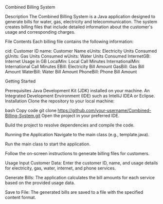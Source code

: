 Combined Billing System

Description
The Combined Billing System is a Java application designed to generate bills for water, gas, electricity and telecommunication. The system creates billing files that include detailed information about the customer's usage and corresponding charges.

File Contents
Each billing file contains the following information:

cid: Customer ID
name: Customer Name
eUnits: Electricity Units Consumed
gUnits: Gas Units Consumed
wUnits: Water Units Consumed
InternetGB: Internet Usage in GB
LocalMin: Local Call Minutes
InternationalMin: International Call Minutes
EBill: Electricity Bill Amount
GasBill: Gas Bill Amount
WaterBill: Water Bill Amount
PhoneBill: Phone Bill Amount

Getting Started

Prerequisites
Java Development Kit (JDK) installed on your machine.
An Integrated Development Environment (IDE) such as IntelliJ IDEA or Eclipse.
Installation
Clone the repository to your local machine:

bash
Copy code
git clone https://github.com/your-username/Combined-Billing-System.git
Open the project in your preferred IDE.

Build the project to resolve dependencies and compile the code.

Running the Application
Navigate to the main class (e.g., template.java).

Run the main class to start the application.

Follow the on-screen instructions to generate billing files for customers.

Usage
Input Customer Data: Enter the customer ID, name, and usage details for electricity, gas, water, internet, and phone services.

Generate Bills: The application calculates the bill amounts for each service based on the provided usage data.

Save to File: The generated bills are saved to a file with the specified content format.

